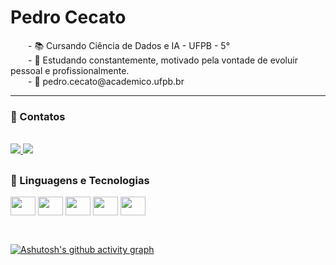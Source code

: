 # Pedro Cecato
<p>
  &emsp;&emsp;- 📚 Cursando Ciência de Dados e IA - UFPB - 5°
  <br>
  &emsp;&emsp;- 🧠 Estudando constantemente, motivado pela vontade de evoluir pessoal e profissionalmente.
  <br>
  &emsp;&emsp;- 📩 pedro.cecato@academico.ufpb.br
</p>

---
### 🔗 Contatos
<div><br> 
  <a href="https://www.instagram.com/pedro.cecato/" target="_blank">
    <img src="https://img.shields.io/badge/-Instagram-%23E4405F?style=for-the-badge&logo=instagram&logoColor=white">
  </a>
  
  <a href="https://www.linkedin.com/in/pedro-miguel-cecato-valoes-b7a473284/" target="_blank">
    <img src="https://img.shields.io/badge/-Linkedin-%23333?style=for-the-badge&logo=linkedin&logoColor=white">
  </a>
</div>

##
### 🤖 Linguagens e Tecnologias
<div>
  <img align='center' height='30' width='40' src="https://cdn.jsdelivr.net/gh/devicons/devicon@latest/icons/python/python-original.svg" />
  <img align='center' height='30' width='40' src="https://cdn.jsdelivr.net/gh/devicons/devicon@latest/icons/jupyter/jupyter-original-wordmark.svg" />
  <img align='center' height='30' width='40' src="https://cdn.jsdelivr.net/gh/devicons/devicon@latest/icons/c/c-original.svg" />
  <img align='center' height='30' width='40' src="https://cdn.jsdelivr.net/gh/devicons/devicon@latest/icons/cplusplus/cplusplus-original.svg" />
  <img align='center' height='30' width='40' src="https://cdn.jsdelivr.net/gh/devicons/devicon@latest/icons/azuresqldatabase/azuresqldatabase-original.svg" />
<div>

<br>

##
[![Ashutosh's github activity graph](https://github-readme-activity-graph.vercel.app/graph?username=PedroMiguelCecato&theme=react-dark)](https://github.com/ashutosh00710/github-readme-activity-graph)

##
